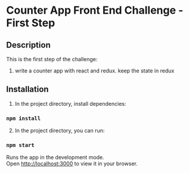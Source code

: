 # Counter App Front End Challenge - First Step

## Description

This is the first step of the challenge:
1. write a counter app with react and redux. keep the state in redux

## Installation

1. In the project directory, install dependencies:
   
### `npm install`
   
2. In the project directory, you can run:

### `npm start`

Runs the app in the development mode.\
Open [http://localhost:3000](http://localhost:3000) to view it in your browser.
